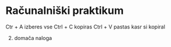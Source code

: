  # Računalniški praktikum
 Ctr + A  izberes vse
 Ctrl + C kopiras
 Ctrl + V pastas kasr si kopiral

 2. domača naloga
